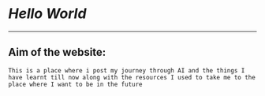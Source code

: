 # ***Hello World***
---
## **Aim of the website:**
    This is a place where i post my journey through AI and the things I have learnt till now along with the resources I used to take me to the place where I want to be in the future